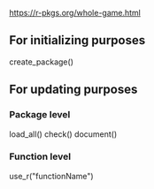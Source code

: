 
https://r-pkgs.org/whole-game.html


## For initializing purposes

create_package()


## For updating purposes

### Package level

load_all()
check()
document()

### Function level

use_r("functionName")